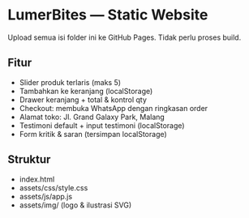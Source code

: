 # LumerBites — Static Website
Upload semua isi folder ini ke GitHub Pages. Tidak perlu proses build.

## Fitur
- Slider produk terlaris (maks 5)
- Tambahkan ke keranjang (localStorage)
- Drawer keranjang + total & kontrol qty
- Checkout: membuka WhatsApp dengan ringkasan order
- Alamat toko: Jl. Grand Galaxy Park, Malang
- Testimoni default + input testimoni (localStorage)
- Form kritik & saran (tersimpan localStorage)

## Struktur
- index.html
- assets/css/style.css
- assets/js/app.js
- assets/img/ (logo & ilustrasi SVG)

